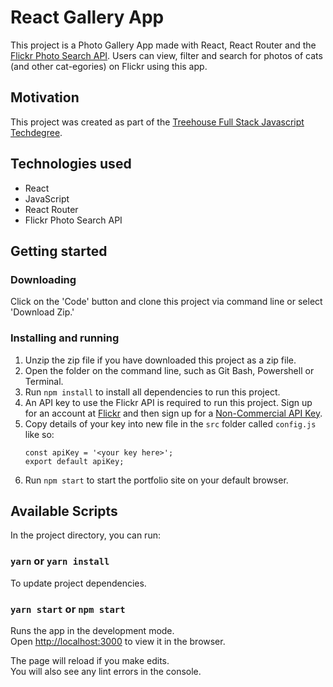# React Gallery App

This project is a Photo Gallery App made with React, React Router and the [Flickr Photo Search API](https://www.flickr.com). Users can view, filter and search for photos of cats (and other cat-egories) on Flickr using this app. 

## Motivation
This project was created as part of the [Treehouse Full Stack Javascript Techdegree](https://teamtreehouse.com/techdegree/full-stack-javascript).

## Technologies used
- React
- JavaScript
- React Router
- Flickr Photo Search API

## Getting started
### Downloading
Click on the 'Code' button and clone this project via command line or select 'Download Zip.'

### Installing and running
1. Unzip the zip file if you have downloaded this project as a zip file.
1. Open the folder on the command line, such as Git Bash, Powershell or Terminal.
1. Run `npm install` to install all dependencies to run this project.
1. An API key to use the Flickr API is required to run this project. Sign up for an account at [Flickr](https://www.flickr.com) and then sign up for a [Non-Commercial API Key](https://www.flickr.com/services/apps/create/apply/).
1. Copy details of your key into new file in the `src` folder called `config.js` like so:
    ```
    const apiKey = '<your key here>';
    export default apiKey;
    ```
1. Run `npm start` to start the portfolio site on your default browser.

## Available Scripts
In the project directory, you can run:

### `yarn` or `yarn install`
To update project dependencies.

### `yarn start` or `npm start`
Runs the app in the development mode.\
Open [http://localhost:3000](http://localhost:3000) to view it in the browser.

The page will reload if you make edits.\
You will also see any lint errors in the console.